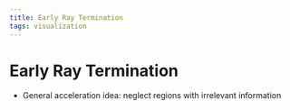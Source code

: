 ```yaml
---
title: Early Ray Termination
tags: visualization
---
```


# Early Ray Termination
- General acceleration idea: neglect regions with irrelevant information
















































